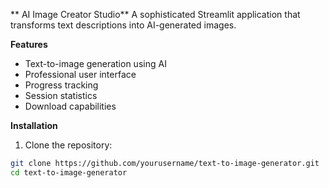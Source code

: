 ** AI Image Creator Studio**
A sophisticated Streamlit application that transforms text descriptions into AI-generated images.

 **Features**
- Text-to-image generation using AI
- Professional user interface
- Progress tracking
- Session statistics
- Download capabilities

 **Installation**

1. Clone the repository:
```bash
git clone https://github.com/yourusername/text-to-image-generator.git
cd text-to-image-generator
